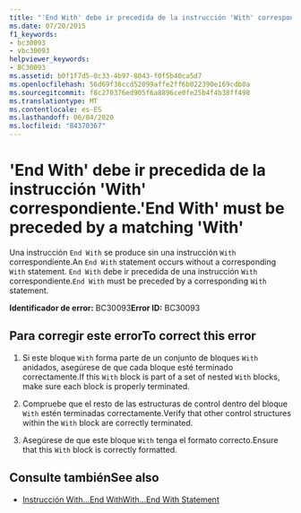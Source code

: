 ```yaml
---
title: "'End With' debe ir precedida de la instrucción 'With' correspondiente."
ms.date: 07/20/2015
f1_keywords:
- bc30093
- vbc30093
helpviewer_keywords:
- BC30093
ms.assetid: b0f1f7d5-0c33-4b97-8043-f0f5b40ca5d7
ms.openlocfilehash: 56d69f36ccd52099affe2ff6b022390e169cdb0a
ms.sourcegitcommit: f8c270376ed905f6a8896ce0fe25b4f4b38ff498
ms.translationtype: MT
ms.contentlocale: es-ES
ms.lasthandoff: 06/04/2020
ms.locfileid: "84370367"
---
```

# <a name="end-with-must-be-preceded-by-a-matching-with"></a><span data-ttu-id="a947a-102">'End With' debe ir precedida de la instrucción 'With' correspondiente.</span><span class="sxs-lookup"><span data-stu-id="a947a-102">'End With' must be preceded by a matching 'With'</span></span>
<span data-ttu-id="a947a-103">Una instrucción `End With` se produce sin una instrucción `With` correspondiente.</span><span class="sxs-lookup"><span data-stu-id="a947a-103">An `End With` statement occurs without a corresponding `With` statement.</span></span> <span data-ttu-id="a947a-104">`End With` debe ir precedida de una instrucción `With` correspondiente.</span><span class="sxs-lookup"><span data-stu-id="a947a-104">`End With` must be preceded by a corresponding `With` statement.</span></span>  
  
 <span data-ttu-id="a947a-105">**Identificador de error:** BC30093</span><span class="sxs-lookup"><span data-stu-id="a947a-105">**Error ID:** BC30093</span></span>  
  
## <a name="to-correct-this-error"></a><span data-ttu-id="a947a-106">Para corregir este error</span><span class="sxs-lookup"><span data-stu-id="a947a-106">To correct this error</span></span>  
  
1. <span data-ttu-id="a947a-107">Si este bloque `With` forma parte de un conjunto de bloques `With` anidados, asegúrese de que cada bloque esté terminado correctamente.</span><span class="sxs-lookup"><span data-stu-id="a947a-107">If this `With` block is part of a set of nested `With` blocks, make sure each block is properly terminated.</span></span>  
  
2. <span data-ttu-id="a947a-108">Compruebe que el resto de las estructuras de control dentro del bloque `With` estén terminadas correctamente.</span><span class="sxs-lookup"><span data-stu-id="a947a-108">Verify that other control structures within the `With` block are correctly terminated.</span></span>  
  
3. <span data-ttu-id="a947a-109">Asegúrese de que este bloque `With` tenga el formato correcto.</span><span class="sxs-lookup"><span data-stu-id="a947a-109">Ensure that this `With` block is correctly formatted.</span></span>  
  
## <a name="see-also"></a><span data-ttu-id="a947a-110">Consulte también</span><span class="sxs-lookup"><span data-stu-id="a947a-110">See also</span></span>

- [<span data-ttu-id="a947a-111">Instrucción With...End With</span><span class="sxs-lookup"><span data-stu-id="a947a-111">With...End With Statement</span></span>](../language-reference/statements/with-end-with-statement.md)
